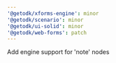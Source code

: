 ```yaml
---
'@getodk/xforms-engine': minor
'@getodk/scenario': minor
'@getodk/ui-solid': minor
'@getodk/web-forms': patch
---
```


Add engine support for 'note' nodes
